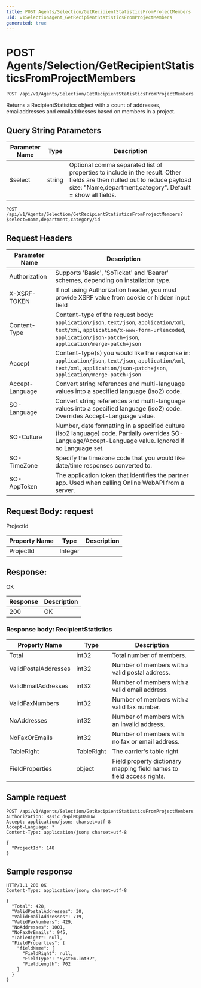 ```yaml
---
title: POST Agents/Selection/GetRecipientStatisticsFromProjectMembers
uid: v1SelectionAgent_GetRecipientStatisticsFromProjectMembers
generated: true
---
```


# POST Agents/Selection/GetRecipientStatisticsFromProjectMembers

```http
POST /api/v1/Agents/Selection/GetRecipientStatisticsFromProjectMembers
```

Returns a RecipientStatistics object with a count of addresses, emailaddresses and emailaddresses based on members in a project.







## Query String Parameters

| Parameter Name | Type |  Description |
|----------------|------|--------------|
| $select | string |  Optional comma separated list of properties to include in the result. Other fields are then nulled out to reduce payload size: "Name,department,category". Default = show all fields. |

```http
POST /api/v1/Agents/Selection/GetRecipientStatisticsFromProjectMembers?$select=name,department,category/id
```


## Request Headers

| Parameter Name | Description |
|----------------|-------------|
| Authorization  | Supports 'Basic', 'SoTicket' and 'Bearer' schemes, depending on installation type. |
| X-XSRF-TOKEN   | If not using Authorization header, you must provide XSRF value from cookie or hidden input field |
| Content-Type | Content-type of the request body: `application/json`, `text/json`, `application/xml`, `text/xml`, `application/x-www-form-urlencoded`, `application/json-patch+json`, `application/merge-patch+json` |
| Accept         | Content-type(s) you would like the response in: `application/json`, `text/json`, `application/xml`, `text/xml`, `application/json-patch+json`, `application/merge-patch+json` |
| Accept-Language | Convert string references and multi-language values into a specified language (iso2) code. |
| SO-Language | Convert string references and multi-language values into a specified language (iso2) code. Overrides Accept-Language value. |
| SO-Culture | Number, date formatting in a specified culture (iso2 language) code. Partially overrides SO-Language/Accept-Language value. Ignored if no Language set. |
| SO-TimeZone | Specify the timezone code that you would like date/time responses converted to. |
| SO-AppToken | The application token that identifies the partner app. Used when calling Online WebAPI from a server. |

## Request Body: request 

ProjectId 

| Property Name | Type |  Description |
|----------------|------|--------------|
| ProjectId | Integer |  |

## Response:

OK

| Response | Description |
|----------------|-------------|
| 200 | OK |

### Response body: RecipientStatistics

| Property Name | Type |  Description |
|----------------|------|--------------|
| Total | int32 | Total number of members. |
| ValidPostalAddresses | int32 | Number of members with a valid postal address. |
| ValidEmailAddresses | int32 | Number of members with a valid email address. |
| ValidFaxNumbers | int32 | Number of members with a valid fax number. |
| NoAddresses | int32 | Number of members with an invalid address. |
| NoFaxOrEmails | int32 | Number of members with no fax or email address. |
| TableRight | TableRight | The carrier's table right |
| FieldProperties | object | Field property dictionary mapping field names to field access rights. |

## Sample request

```http!
POST /api/v1/Agents/Selection/GetRecipientStatisticsFromProjectMembers
Authorization: Basic dGplMDpUamUw
Accept: application/json; charset=utf-8
Accept-Language: *
Content-Type: application/json; charset=utf-8

{
  "ProjectId": 148
}
```

## Sample response

```http_
HTTP/1.1 200 OK
Content-Type: application/json; charset=utf-8

{
  "Total": 428,
  "ValidPostalAddresses": 30,
  "ValidEmailAddresses": 719,
  "ValidFaxNumbers": 429,
  "NoAddresses": 1001,
  "NoFaxOrEmails": 945,
  "TableRight": null,
  "FieldProperties": {
    "fieldName": {
      "FieldRight": null,
      "FieldType": "System.Int32",
      "FieldLength": 702
    }
  }
}
```